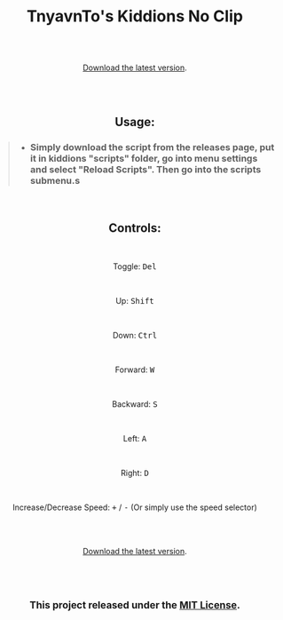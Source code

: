 <h1 align=center>TnyavnTo's Kiddions No Clip</h1>

<br><br>

<p align=center><a href=''>Download the latest version</a>.</p>

<br><br>

<h2 align=center>Usage:</h2>

> - ### Simply download the script from the releases page, put it in kiddions "scripts" folder, go into menu settings and select "Reload Scripts". Then go into the scripts submenu.s

<br>

<h2 align=center>Controls:</h2>

<br>

<p align=center>

<p align=center>Toggle: <kbd>Del</kbd></p>

<br>

<p align=center>Up: <kbd>Shift</kbd></p>

<br>

<p align=center>Down: <kbd>Ctrl</kbd></p>

<br>

<p align=center>Forward: <kbd>W</kbd></p>

<br>

<p align=center>Backward: <kbd>S</kbd></p>

<br>

<p align=center>Left: <kbd>A</kbd></p>

<br>

<p align=center>Right: <kbd>D</kbd></p>

<br>

<p align=center>Increase/Decrease Speed: <kbd>+</kbd> / <kbd>-</kbd> (Or simply use the speed selector)</p>

</p>

<br><br>

<p align=center><a href='https://github.com/Svxy/Kiddions-No-Clip/releases'>Download the latest version</a>.</p>

<br><br>

<h2 align=center><sup>This project released under the <a href='./LICENSE'>MIT License</a>.</sup></h2>